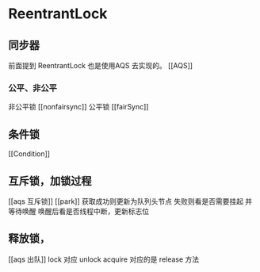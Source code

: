 # ReentrantLock
## 同步器
前面提到 ReentrantLock 也是使用AQS 去实现的。
[[AQS]]

### 公平、非公平
非公平锁 [[nonfairsync]]
公平锁 [[fairSync]]

## 条件锁
[[Condition]]

## 互斥锁，加锁过程
[[aqs 互斥锁]]
[[park]]
获取成功则更新为队列头节点
失败则看是否需要挂起 并等待唤醒
唤醒后看是否线程中断，更新标志位


## 释放锁，
[[aqs 出队]]
lock 对应 unlock
acquire 对应的是 release 方法



